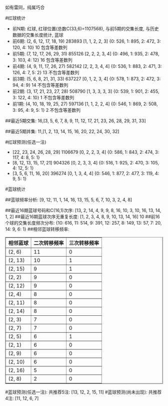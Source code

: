 <!-- 
.. title: 双色球2016131期(2016-11-08)数据分析报告
.. slug: slott-2016131-2016-11-08-report
.. date: 2016-11-09 08:00:00 UTC+08:00
.. tags: Lottery
.. link: 
.. description: 
.. type: text
-->

如有雷同，纯属巧合

<!-- TEASER_END-->

#红球统计

- 前N期: 红球, 红球位置(总数C(33,6)=1107568), 与前5期的交集长度, 与历史数据的交集长度统计, 蓝球
- 前6期: (2, 6, 12, 17, 18, 19) 283893 [1, 1, 2, 2, 3] {0: 526, 1: 895, 2: 472, 3: 120, 4: 10} 10 包含等差数列
- 前5期: (7, 12, 17, 26, 29, 31) 855126 [2, 2, 2, 3, 4] {0: 496, 1: 935, 2: 478, 3: 103, 4: 12} 16 包含等差数列
- 前4期: (4, 9, 11, 17, 26, 27) 582142 [2, 2, 3, 4, 4] {0: 536, 1: 883, 2: 471, 3: 126, 4: 7, 5: 2} 13 不包含等差数列
- 前3期: (5, 6, 8, 21, 31, 33) 637227 [0, 1, 2, 3, 4] {0: 578, 1: 873, 2: 472, 3: 94, 4: 9} 14 不包含等差数列
- 前2期: (3, 17, 21, 23, 27, 28) 508790 [1, 3, 3, 3, 3] {0: 539, 1: 901, 2: 455, 3: 122, 4: 10} 1 不包含等差数列
- 前1期: (4, 10, 18, 19, 25, 27) 597136 [1, 1, 2, 2, 4] {0: 546, 1: 869, 2: 508, 3: 95, 4: 9, 5: 1} 2 不包含等差数列

##最近5期交集:
16,[3, 5, 6, 7, 8, 9, 11, 12, 17, 21, 23, 26, 28, 29, 31, 33]

##最近5期并集:
11,[1, 2, 13, 14, 15, 16, 20, 22, 24, 30, 32]

#红球预测(任选一注)

- [22, 23, 24, 26, 28, 29] 1106679 [0, 2, 2, 3, 4] {0: 586, 1: 843, 2: 474, 3: 117, 4: 8, 5: 1}
- [8, 12, 13, 15, 17, 21] 904326 [0, 2, 3, 3, 4] {0: 516, 1: 925, 2: 470, 3: 105, 4: 12, 5: 1}
- [3, 5, 6, 11, 16, 20] 396274 [0, 1, 3, 4, 4] {0: 546, 1: 877, 2: 477, 3: 119, 4: 9, 5: 1}

#蓝球统计

##蓝球频率分析:
[9, 12, 11, 1, 14, 16, 13, 15, 5, 6, 7, 10, 3, 2, 4, 8]

##最近16期蓝球号码和C(16,1)次序:
 [13, 2, 14, 4, 9, 9, 8, 16, 10, 3, 10, 16, 13, 14, 1, 2]
##最近16期蓝球次序无重复长度:
 [1, 2, 3, 4, 8, 9, 10, 13, 14, 16] 10
##前16个球的交集长度频次分布:
{10: 616, 11: 514, 9: 391, 12: 257, 8: 149, 13: 57, 7: 20, 14: 9, 6: 1}
##相邻蓝球转移频率:
 <table border="1" class="table table-striped dataframe">
  <thead>
    <tr style="text-align: right;">
      <th>相邻蓝球</th>
      <th>二次转移频率</th>
      <th>三次转移频率</th>
    </tr>
  </thead>
  <tbody>
    <tr>
      <td>(2, 6)</td>
      <td>11</td>
      <td>0</td>
    </tr>
    <tr>
      <td>(2, 13)</td>
      <td>10</td>
      <td>1</td>
    </tr>
    <tr>
      <td>(2, 15)</td>
      <td>9</td>
      <td>1</td>
    </tr>
    <tr>
      <td>(2, 2)</td>
      <td>9</td>
      <td>0</td>
    </tr>
    <tr>
      <td>(2, 12)</td>
      <td>9</td>
      <td>0</td>
    </tr>
    <tr>
      <td>(2, 4)</td>
      <td>8</td>
      <td>0</td>
    </tr>
    <tr>
      <td>(2, 11)</td>
      <td>8</td>
      <td>0</td>
    </tr>
    <tr>
      <td>(2, 14)</td>
      <td>8</td>
      <td>0</td>
    </tr>
    <tr>
      <td>(2, 3)</td>
      <td>7</td>
      <td>0</td>
    </tr>
    <tr>
      <td>(2, 7)</td>
      <td>7</td>
      <td>0</td>
    </tr>
    <tr>
      <td>(2, 5)</td>
      <td>6</td>
      <td>1</td>
    </tr>
    <tr>
      <td>(2, 1)</td>
      <td>6</td>
      <td>0</td>
    </tr>
    <tr>
      <td>(2, 9)</td>
      <td>6</td>
      <td>0</td>
    </tr>
    <tr>
      <td>(2, 10)</td>
      <td>6</td>
      <td>0</td>
    </tr>
    <tr>
      <td>(2, 16)</td>
      <td>5</td>
      <td>0</td>
    </tr>
    <tr>
      <td>(2, 8)</td>
      <td>2</td>
      <td>0</td>
    </tr>
  </tbody>
</table>
#蓝球预测(任选一注):
共推荐5注: [13, 12, 2, 15, 11]
#蓝球预测(尚未出现):
共推荐4注: [11, 12, 6, 7]

